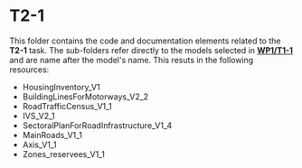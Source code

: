# T2-1

This folder contains the code and documentation elements related to the **T2-1** task.
The sub-folders refer directly to the models selected in [**WP1/T1-1**](https://github.com/MediaComem/FGDM4GS/tree/main/WP1/T1-1#results) and are name after the model's name.
This resuts in the following resources:

- HousingInventory_V1
- BuildingLinesForMotorways_V2_2
- RoadTrafficCensus_V1_1
- IVS_V2_1
- SectoralPlanForRoadInfrastructure_V1_4
- MainRoads_V1_1
- Axis_V1_1
- Zones_reservees_V1_1